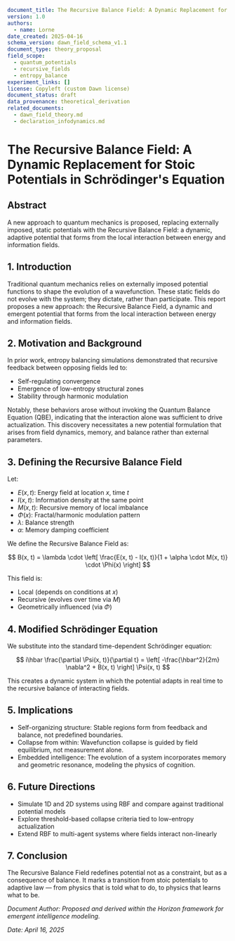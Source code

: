 ```yaml
document_title: The Recursive Balance Field: A Dynamic Replacement for Stoic Potentials in Schrödinger's Equation
version: 1.0
authors:
  - name: Lorne
date_created: 2025-04-16
schema_version: dawn_field_schema_v1.1
document_type: theory_proposal
field_scope:
  - quantum_potentials
  - recursive_fields
  - entropy_balance
experiment_links: []
license: Copyleft (custom Dawn license)
document_status: draft
data_provenance: theoretical_derivation
related_documents:
  - dawn_field_theory.md
  - declaration_infodynamics.md
```

# The Recursive Balance Field: A Dynamic Replacement for Stoic Potentials in Schrödinger's Equation

## Abstract

A new approach to quantum mechanics is proposed, replacing externally imposed, static potentials with the Recursive Balance Field: a dynamic, adaptive potential that forms from the local interaction between energy and information fields.

## 1. Introduction

Traditional quantum mechanics relies on externally imposed potential functions to shape the evolution of a wavefunction. These static fields do not evolve with the system; they dictate, rather than participate. This report proposes a new approach: the Recursive Balance Field, a dynamic and emergent potential that forms from the local interaction between energy and information fields.

## 2. Motivation and Background

In prior work, entropy balancing simulations demonstrated that recursive feedback between opposing fields led to:
- Self-regulating convergence
- Emergence of low-entropy structural zones
- Stability through harmonic modulation

Notably, these behaviors arose without invoking the Quantum Balance Equation (QBE), indicating that the interaction alone was sufficient to drive actualization. This discovery necessitates a new potential formulation that arises from field dynamics, memory, and balance rather than external parameters.

## 3. Defining the Recursive Balance Field

Let:
- $E(x, t)$: Energy field at location $x$, time $t$
- $I(x, t)$: Information density at the same point
- $M(x, t)$: Recursive memory of local imbalance
- $\Phi(x)$: Fractal/harmonic modulation pattern
- $\lambda$: Balance strength
- $\alpha$: Memory damping coefficient

We define the Recursive Balance Field as:

$$
B(x, t) = \lambda \cdot \left[ \frac{E(x, t) - I(x, t)}{1 + \alpha \cdot M(x, t)} \cdot \Phi(x) \right]
$$

This field is:
- Local (depends on conditions at $x$)
- Recursive (evolves over time via $M$)
- Geometrically influenced (via $\Phi$)

## 4. Modified Schrödinger Equation

We substitute into the standard time-dependent Schrödinger equation:

$$
i\hbar \frac{\partial \Psi(x, t)}{\partial t} = \left[ -\frac{\hbar^2}{2m} \nabla^2 + B(x, t) \right] \Psi(x, t)
$$

This creates a dynamic system in which the potential adapts in real time to the recursive balance of interacting fields.

## 5. Implications

- Self-organizing structure: Stable regions form from feedback and balance, not predefined boundaries.
- Collapse from within: Wavefunction collapse is guided by field equilibrium, not measurement alone.
- Embedded intelligence: The evolution of a system incorporates memory and geometric resonance, modeling the physics of cognition.

## 6. Future Directions

- Simulate 1D and 2D systems using RBF and compare against traditional potential models
- Explore threshold-based collapse criteria tied to low-entropy actualization
- Extend RBF to multi-agent systems where fields interact non-linearly

## 7. Conclusion

The Recursive Balance Field redefines potential not as a constraint, but as a consequence of balance. It marks a transition from stoic potentials to adaptive law — from physics that is told what to do, to physics that learns what to be.

*Document Author: Proposed and derived within the Horizon framework for emergent intelligence modeling.*

*Date: April 16, 2025*
